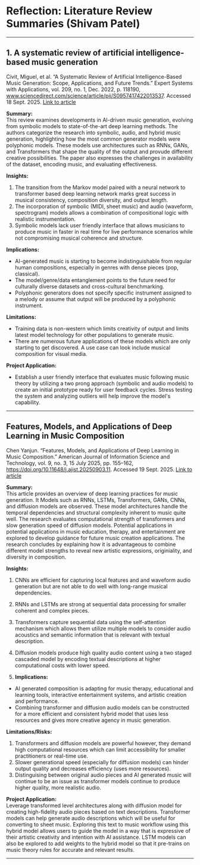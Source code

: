 # Reflection: Literature Review Summaries (Shivam Patel)

---

## 1. A systematic review of artificial intelligence-based music generation  
Civit, Miguel, et al. “A Systematic Review of Artificial Intelligence-Based Music Generation: Scope, Applications, and Future Trends.” Expert Systems with Applications, vol. 209, no. 1, Dec. 2022, p. 118190, www.sciencedirect.com/science/article/pii/S0957417422013537. Accessed 18 Sept. 2025.
[Link to article](https://www.sciencedirect.com/science/article/pii/S0957417422013537)

**Summary:**  
This review examines developments in AI-driven music generation, evolving from symbolic models to state-of-the-art deep learning methods. The authors categorize the research into symbolic, audio, and hybrid music generation, highlighting how the most common generator models were polyphonic models. These models use architectures such as RNNs, GANs, and Transformers that shape the quality of the output and provude different creative possibilities. The paper also expresses the challenges in availability of the dataset, encoding music, and evaluating effectiveness. 

**Insights:**  
1. The transition from the Markov model paired with a neural network to transformer based deep learning network marks great success in musical consistency, composition diversity, and output length.
2. The incorporation of symbolic (MIDI, sheet music) and audio (waveform, spectrogram) models allows a combination of compositional logic with realistic instrumentation.
3. Symbolic models lack user friendly interface that allows musicians to produce music in faster in real time for live performance scenarios while not compromising musical coherence and structure. 

**Implications:**  
- AI-generated music is starting to become indistinguishable from regular human compositions, especially in genres with dense pieces (pop, classical).
- The model/genre/data entanglement points to the future need for culturally diverse datasets and cross-cultural benchmarking.
- Polyphonic generators does not specify specific instrument assigned to a melody or assume that output will be produced by a polyphonic instrument.

**Limitations:**  
- Training data is non-western which limits creativity of output and limits latest model technology for other populations to generate music.
- There are numerous future applications of these models which are only starting to get discovered. A use case can look include musical composition for visual media. 

**Project Application:**  
- Establish a user friendly interface that evaluates music following music theory by utilizing a two prong approach (symbolic and audio models) to create an initial prototype ready for user feedback cycles. Stress testing the system and analyzing outliers will help improve the model's capability. 
---

## Features, Models, and Applications of Deep Learning in Music Composition  
Chen Yanjun. “Features, Models, and Applications of Deep Learning in Music Composition.” American Journal of Information Science and Technology, vol. 9, no. 3, 15 July 2025, pp. 155–162, https://doi.org/10.11648/j.ajist.20250903.11. Accessed 19 Sept. 2025.
[Link to article](https://www.sciencepublishinggroup.com/article/10.11648/j.ajist.20250903.11)

**Summary:**  
This article provides an overview of deep learning practices for music generation. It Models such as RNNs, LSTMs, Transformers, GANs, CNNs, and diffusion models are observed. These model architectures handle the temporal dependencies and structural complexity inherent to music quite well. The research evaluates computational strength of transformers and slow generation speed of diffusion models. Potential applications in potential applications in music education, therapy, and entertainment are explored to develop guidance  for future music creation applications. The research concludes by explaining how it is advantageous to combine different model strengths to reveal new artistic expressions, originiality, and diversity in composition.

**Insights:**  
1. CNNs are efficient for capturing local features and and waveform audio generation but are not able to do well with long-range musical dependencies.
2. RNNs and LSTMs are strong at sequential data processing for smaller coherent and complex pieces.
3. Transformers capture sequential data using the self-attention mechanism which allows them utilize multiple models to consider audio acoustics and semantic information that is relevant with textual description. 
4. Diffusion models produce high quality audio content using a two staged cascaded model by encoding textual descriptions at higher computational costs with lower speed. 

2. **Implications:**  
- AI generated composition is adapting for music therapy, educational and learning tools, interactive entertainment systems, and artistic creation and performance.
- Combining transformer and diffusion audio models can be constructed for a more efficient and consistent hybrid model that uses less resources and gives more creative agency in music generation.


**Limitations/Risks:**  
1. Transformers and diffusion models are powerful however, they demand high computational resources which can limit accessibility for smaller practitioners or real-time use.
2. Slower generational speed (especially for diffusion models) can hinder output quality and decreases efficiency (uses more resources).
3. Distinguising between original audio pieces and AI generated music will continue to be an issue as transformer models continue to produce higher quality, more realistic audio.

**Project Application:**  
Leverage transformed level architectures along with diffusion model for creating high-fidelity audio pieces based on text descriptions. Transformer models can help generate audio descriptions which will be useful for converting to sheet music. Exploring this text to music workflow using this hybrid model allows users to guide the model in a way that is expressive of their artistic creativity and intention with AI assistance. LSTM models can also be explored to add weights to the hybrid model so that it pre-trains on music theory rules for accurate and relevant results.

---